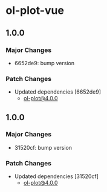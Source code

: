 # ol-plot-vue

## 1.0.0

### Major Changes

- 6652de9: bump version

### Patch Changes

- Updated dependencies [6652de9]
  - ol-plot@4.0.0

## 1.0.0

### Major Changes

- 31520cf: bump version

### Patch Changes

- Updated dependencies [31520cf]
  - ol-plot@4.0.0
